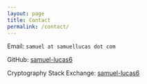 ```yaml
---
layout: page
title: Contact
permalink: /contact/
---
```


Email: `samuel at samuellucas dot com`

GitHub: [samuel-lucas6](https://github.com/samuel-lucas6)

Cryptography Stack Exchange: [samuel-lucas6](https://crypto.stackexchange.com/users/102678/samuel-lucas6)
